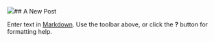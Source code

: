 ![]({{site.baseurl}}/)## A New Post

Enter text in [Markdown](http://daringfireball.net/projects/markdown/). Use the toolbar above, or click the **?** button for formatting help.
